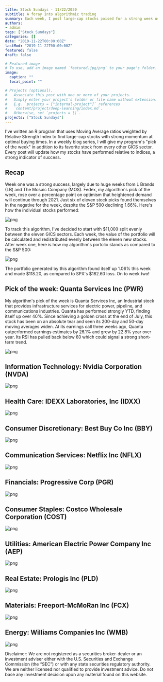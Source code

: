```yaml
---
title: Stock Sundays - 11/22/2020
subtitle: A foray into algorithmic trading
summary: Each week, I post large-cap stocks poised for a strong week using a technicals-based algorithm.
authors: 
- admin
tags: ["Stock Sundays"]
categories: []
date: "2019-11-22T00:00:00Z"
lastMod: "2019-11-22T00:00:00Z"
featured: false
draft: false

# Featured image
# To use, add an image named `featured.jpg/png` to your page's folder. 
image:
  caption: ""
  focal_point: ""

# Projects (optional).
#   Associate this post with one or more of your projects.
#   Simply enter your project's folder or file name without extension.
#   E.g. `projects = ["internal-project"]` references 
#   `content/project/deep-learning/index.md`.
#   Otherwise, set `projects = []`.
projects: ["Stock Sundays"]
---
```


I've written an R program that uses Moving Average ratios weighted by Relative Strength Index to find large-cap stocks with strong momentum at optimal buying times. In a weekly blog series, I will give my program's "pick of the week" in addition to its favorite stock from every other GICS sector. Every post will update how my stocks have performed relative to indices, a strong indicator of success.

## Recap

Week one was a strong success, largely due to huge weeks from L Brands (LB) and The Mosaic Company (MOS). Fedex, my algorithm's pick of the week, rose over a percentage point on optimism that heightened demand will continue through 2021. Just six of eleven stock picks found themselves in the negative for the week, despite the S&P 500 declining 1.66%. Here's how the individual stocks performed:

![png](./11.15.2020IndividualStockReturns.png)

To track this algorithm, I've decided to start with $11,000 split evenly between the eleven GICS sectors. Each week, the value of the portfolio will be calculated and redistributed evenly between the eleven new stocks. After week one, here is how my algorithm's portolio stands as compared to the S&P 500:

![png](./11.15.2020weekOneResults.png)

The portfolio generated by this algorithm found itself up 1.06% this week and made $118.20, as compared to SPX's $182.60 loss. On to week two!

## Pick of the week: Quanta Services Inc (PWR)

My algorithm's pick of the week is Quanta Services Inc, an Industrial stock that provides infrastructure services for electric power, pipeline, and communications industries. Quanta has performed strongly YTD, finding itself up over 40%. Since achieving a golden cross at the end of July, this stock has been on an absolute tear and seen its 200-day and 50-day moving averages widen. At its earnings call three weeks ago, Quanta outperformed earnings estimates by 26.1% and grew by 22.8% year over year. Its RSI has pulled back below 60 which could signal a strong short-term trend.

![png](./Industrials11.22.2020.png)

## Information Technology: Nvidia Corporation (NVDA)

![png](./Tech11.22.2020.png)

## Health Care: IDEXX Laboratories, Inc (IDXX)

![png](./Health11.22.2020.png)

## Consumer Discretionary: Best Buy Co Inc (BBY)

![png](./Discretionary11.22.2020.png)

## Communication Services: Netflix Inc (NFLX)

![png](./Comms11.22.2020.png)

## Financials: Progressive Corp (PGR)

![png](./Financials11.22.2020.png)

## Consumer Staples: Costco Wholesale Corporation (COST)

![png](./Staples11.22.2020.png)

## Utilities: American Electric Power Company Inc (AEP)

![png](./Utilities11.22.2020.png)

## Real Estate: Prologis Inc (PLD)

![png](./Estate11.22.2020.png)

## Materials: Freeport-McMoRan Inc (FCX)

![png](./Materials11.22.2020.png)

## Energy: Williams Companies Inc (WMB)

![png](./Energy11.22.2020.png)

Disclaimer: We are not registered as a securities broker-dealer or an investment adviser either with the U.S. Securities and Exchange Commission (the “SEC”) or with any state securities regulatory authority. We are neither licensed nor qualified to provide investment advice. Do not base any investment decision upon any material found on this website.